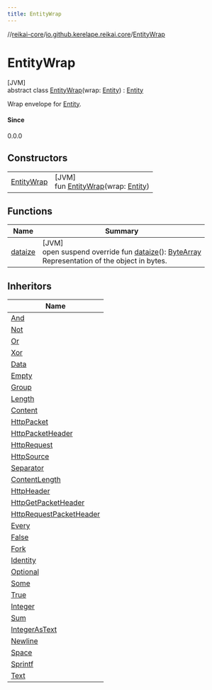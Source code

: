 ```yaml
---
title: EntityWrap
---
```

//[reikai-core](../../../index.html)/[io.github.kerelape.reikai.core](../index.html)/[EntityWrap](index.html)



# EntityWrap



[JVM]\
abstract class [EntityWrap](index.html)(wrap: [Entity](../-entity/index.html)) : [Entity](../-entity/index.html)

Wrap envelope for [Entity](../-entity/index.html).



#### Since



0.0.0



## Constructors


| | |
|---|---|
| [EntityWrap](-entity-wrap.html) | [JVM]<br>fun [EntityWrap](-entity-wrap.html)(wrap: [Entity](../-entity/index.html)) |


## Functions


| Name | Summary |
|---|---|
| [dataize](../-entity/dataize.html) | [JVM]<br>open suspend override fun [dataize](../-entity/dataize.html)(): [ByteArray](https://kotlinlang.org/api/latest/jvm/stdlib/kotlin/-byte-array/index.html)<br>Representation of the object in bytes. |


## Inheritors


| Name |
|---|
| [And](../../io.github.kerelape.reikai.binary/-and/index.html) |
| [Not](../../io.github.kerelape.reikai.binary/-not/index.html) |
| [Or](../../io.github.kerelape.reikai.binary/-or/index.html) |
| [Xor](../../io.github.kerelape.reikai.binary/-xor/index.html) |
| [Data](../-data/index.html) |
| [Empty](../-empty/index.html) |
| [Group](../-group/index.html) |
| [Length](../-length/index.html) |
| [Content](../../io.github.kerelape.reikai.io/-content/index.html) |
| [HttpPacket](../../io.github.kerelape.reikai.io.network.http/-http-packet/index.html) |
| [HttpPacketHeader](../../io.github.kerelape.reikai.io.network.http/-http-packet-header/index.html) |
| [HttpRequest](../../io.github.kerelape.reikai.io.network.http/-http-request/index.html) |
| [HttpSource](../../io.github.kerelape.reikai.io.network.http/-http-source/index.html) |
| [Separator](../../io.github.kerelape.reikai.io.network.http/-separator/index.html) |
| [ContentLength](../../io.github.kerelape.reikai.io.network.http.headers/-content-length/index.html) |
| [HttpHeader](../../io.github.kerelape.reikai.io.network.http.headers/-http-header/index.html) |
| [HttpGetPacketHeader](../../io.github.kerelape.reikai.io.network.http.request/-http-get-packet-header/index.html) |
| [HttpRequestPacketHeader](../../io.github.kerelape.reikai.io.network.http.request/-http-request-packet-header/index.html) |
| [Every](../../io.github.kerelape.reikai.logic/-every/index.html) |
| [False](../../io.github.kerelape.reikai.logic/-false/index.html) |
| [Fork](../../io.github.kerelape.reikai.logic/-fork/index.html) |
| [Identity](../../io.github.kerelape.reikai.logic/-identity/index.html) |
| [Optional](../../io.github.kerelape.reikai.logic/-optional/index.html) |
| [Some](../../io.github.kerelape.reikai.logic/-some/index.html) |
| [True](../../io.github.kerelape.reikai.logic/-true/index.html) |
| [Integer](../../io.github.kerelape.reikai.math.strict/-integer/index.html) |
| [Sum](../../io.github.kerelape.reikai.math.strict/-sum/index.html) |
| [IntegerAsText](../../io.github.kerelape.reikai.text/-integer-as-text/index.html) |
| [Newline](../../io.github.kerelape.reikai.text/-newline/index.html) |
| [Space](../../io.github.kerelape.reikai.text/-space/index.html) |
| [Sprintf](../../io.github.kerelape.reikai.text/-sprintf/index.html) |
| [Text](../../io.github.kerelape.reikai.text/-text/index.html) |

